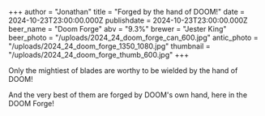 +++
author = "Jonathan"
title = "Forged by the hand of DOOM!"
date = 2024-10-23T23:00:00.000Z
publishdate = 2024-10-23T23:00:00.000Z
beer_name = "Doom Forge"
abv = "9.3%"
brewer = "Jester King"
beer_photo = "/uploads/2024_24_doom_forge_can_600.jpg"
antic_photo = "/uploads/2024_24_doom_forge_1350_1080.jpg"
thumbnail = "/uploads/2024_24_doom_forge_thumb_600.jpg"
+++

Only the mightiest of blades are worthy to be wielded by the hand of DOOM!

And the very best of them are forged by DOOM's own hand, here in the DOOM Forge!
